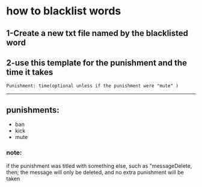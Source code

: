 # how to blacklist words

## 1-Create a new txt file named by the blacklisted word
## 2-use this template for the punishment and the time it takes
```
Punishment: time(optional unless if the punishment were "mute" )
```
***
## punishments:
* ban
* kick
* mute

### note:

if the punishment was titled with something else, such as "messageDelete, then;
the message will only be deleted, and no extra punishment will be taken
